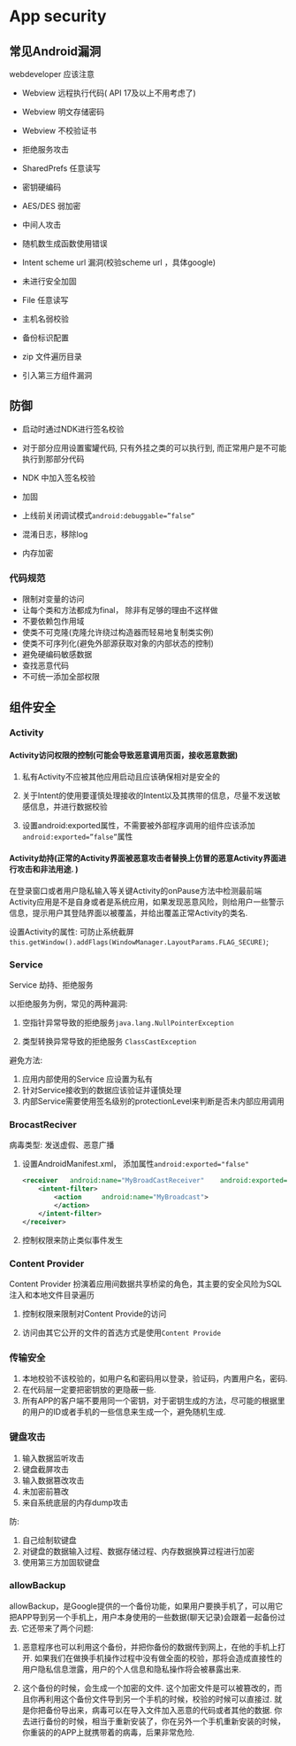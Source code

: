# App security

## 常见Android漏洞

 webdeveloper 应该注意

- Webview 远程执行代码( API 17及以上不用考虑了)

- Webview 明文存储密码

- Webview 不校验证书

- 拒绝服务攻击

- SharedPrefs 任意读写

- 密钥硬编码

- AES/DES 弱加密

- 中间人攻击

- 随机数生成函数使用错误

- Intent scheme url 漏洞(校验scheme url ，具体google)

- 未进行安全加固

- File 任意读写

- 主机名弱校验

- 备份标识配置

- zip 文件遍历目录

- 引入第三方组件漏洞

## 防御

- 启动时通过NDK进行签名校验

- 对于部分应用设置蜜罐代码, 只有外挂之类的可以执行到, 而正常用户是不可能执行到那部分代码

- NDK 中加入签名校验

- 加固

- 上线前关闭调试模式```android:debuggable=”false“```

- 混淆日志，移除log

- 内存加密

### 代码规范

- 限制对变量的访问
- 让每个类和方法都成为final， 除非有足够的理由不这样做
- 不要依赖包作用域
- 使类不可克隆(克隆允许绕过构造器而轻易地复制类实例)
- 使类不可序列化(避免外部源获取对象的内部状态的控制)
- 避免硬编码敏感数据
- 查找恶意代码
- 不可统一添加全部权限

## 组件安全

### Activity

#### Activity访问权限的控制(可能会导致恶意调用页面，接收恶意数据)

1. 私有Activity不应被其他应用启动且应该确保相对是安全的

2. 关于Intent的使用要谨慎处理接收的Intent以及其携带的信息，尽量不发送敏感信息，并进行数据校验

3. 设置android:exported属性，不需要被外部程序调用的组件应该添加```android:exported=”false”```属性

#### Activity劫持(正常的Activity界面被恶意攻击者替换上仿冒的恶意Activity界面进行攻击和非法用途. )

在登录窗口或者用户隐私输入等关键Activity的onPause方法中检测最前端Activity应用是不是自身或者是系统应用，如果发现恶意风险，则给用户一些警示信息，提示用户其登陆界面以被覆盖，并给出覆盖正常Activity的类名.

设置Activity的属性: 可防止系统截屏```this.getWindow().addFlags(WindowManager.LayoutParams.FLAG_SECURE)```;

### Service

Service 劫持、拒绝服务

以拒绝服务为例，常见的两种漏洞:

1. 空指针异常导致的拒绝服务```java.lang.NullPointerException```

2. 类型转换异常导致的拒绝服务 ```ClassCastException```

避免方法:

1. 应用内部使用的Service 应设置为私有
2. 针对Service接收到的数据应该验证并谨慎处理
3. 内部Service需要使用签名级别的protectionLevel来判断是否未内部应用调用

### BrocastReciver

病毒类型: 发送虚假、恶意广播

1. 设置AndroidManifest.xml， 添加属性```android:exported="false"```

    ```xml
    <receiver   android:name="MyBroadCastReceiver"    android:exported="false">
        <intent-filter>
            <action     android:name="MyBroadcast">
            </action>
        </intent-filter>
    </receiver>
    ```

2. 控制权限来防止类似事件发生

### Content Provider

Content Provider 扮演着应用间数据共享桥梁的角色，其主要的安全风险为SQL注入和本地文件目录遍历

1. 控制权限来限制对Content Provide的访问

2. 访问由其它公开的文件的首选方式是使用```Content Provide```

### 传输安全

1. 本地校验不该校验的，如用户名和密码用以登录，验证码，内置用户名，密码.
2. 在代码层一定要把密钥放的更隐蔽一些.
3. 所有APP的客户端不要用同一个密钥，对于密钥生成的方法，尽可能的根据里的用户的ID或者手机的一些信息来生成一个，避免随机生成.

### 键盘攻击

1. 输入数据监听攻击
2. 键盘截屏攻击
3. 输入数据篡改攻击
4. 未加密前篡改
5. 来自系统底层的内存dump攻击

防:

1. 自己绘制软键盘
2. 对键盘的数据输入过程、数据存储过程、内存数据换算过程进行加密
3. 使用第三方加固软键盘

### allowBackup

allowBackup，是Google提供的一个备份功能，如果用户要换手机了，可以用它把APP导到另一个手机上，用户本身使用的一些数据(聊天记录)会跟着一起备份过去. 它还带来了两个问题:

1. 恶意程序也可以利用这个备份，并把你备份的数据传到网上，在他的手机上打开. 如果我们在做换手机操作过程中没有做全面的校验，那将会造成直接性的用户隐私信息泄露，用户的个人信息和隐私操作将会被暴露出来.

2. 这个备份的时候，会生成一个加密的文件. 这个加密文件是可以被篡改的，而且你再利用这个备份文件导到另一个手机的时候，校验的时候可以直接过. 就是你把备份导出来，病毒可以在导入文件加入恶意的代码或者其他的数据. 你去进行备份的时候，相当于重新安装了，你在另外一个手机重新安装的时候，你重装的的APP上就携带着的病毒，后果非常危险.
